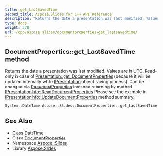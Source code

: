 ```yaml
---
title: get_LastSavedTime
second_title: Aspose.Slides for C++ API Reference
description: "Returns the date a presentation was last modified. Values are in UTC. Read-only in case of Presentation::get_DocumentProperties (because it will be updated internally while IPresentation object saving process). Can be changed via DocumentProperties instance returning by method IPresentationInfo::ReadDocumentProperties Please see the example in IPresentationInfo::UpdateDocumentProperties method summary."
type: docs
weight: 378
url: /cpp/aspose.slides/documentproperties/get_lastsavedtime/
---
```

## DocumentProperties::get_LastSavedTime method


Returns the date a presentation was last modified. Values are in UTC. Read-only in case of [Presentation::get_DocumentProperties](../../presentation/get_documentproperties/) (because it will be updated internally while [IPresentation](../../ipresentation/) object saving process). Can be changed via [DocumentProperties](../) instance returning by method [IPresentationInfo::ReadDocumentProperties](../../ipresentationinfo/readdocumentproperties/) Please see the example in [IPresentationInfo::UpdateDocumentProperties](../../ipresentationinfo/updatedocumentproperties/) method summary.

```cpp
System::DateTime Aspose::Slides::DocumentProperties::get_LastSavedTime() override
```

## See Also

* Class [DateTime](../../../system/datetime/)
* Class [DocumentProperties](../)
* Namespace [Aspose::Slides](../../)
* Library [Aspose.Slides](../../../)
